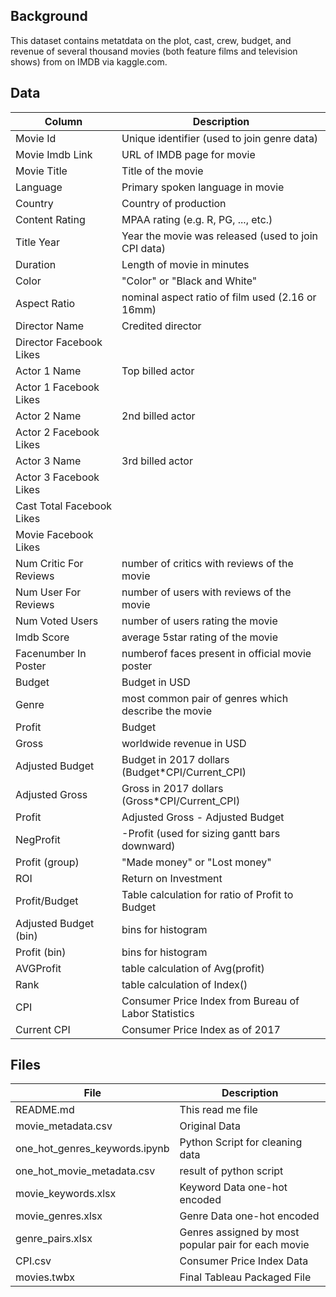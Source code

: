 ## Background
This dataset contains metatdata on the plot, cast, crew, budget, and revenue of several thousand movies (both feature films and television shows) from on IMDB via kaggle.com.

## Data
|Column       |       Description                    |
|-------------|--------------------------------------|
|Movie Id| Unique identifier (used to join genre data)|
|Movie Imdb Link| URL of IMDB page for movie|
|Movie Title| Title of the movie|
|Language| Primary spoken language in movie|
|Country| Country of production|
|Content Rating| MPAA rating (e.g. R, PG, ..., etc.)|
|Title Year| Year the movie was released (used to join CPI data)|
|Duration| Length of movie in minutes|
|Color| "Color" or "Black and White"|
|Aspect Ratio| nominal aspect ratio of film used (2.16 or 16mm)|
|Director Name| Credited director|
|Director Facebook Likes|
|Actor 1 Name| Top billed actor|
|Actor 1 Facebook Likes|
|Actor 2 Name| 2nd billed actor|
|Actor 2 Facebook Likes|
|Actor 3 Name| 3rd billed actor|
|Actor 3 Facebook Likes|
|Cast Total Facebook Likes|
|Movie Facebook Likes|
|Num Critic For Reviews| number of critics with reviews of the movie|
|Num User For Reviews| number of users with reviews of the movie|
|Num Voted Users| number of users rating the movie|
|Imdb Score| average 5star rating of the movie|
|Facenumber In Poster| numberof faces present in official movie poster|
|Budget| Budget in USD|
|Genre| most common pair of genres which describe the movie |
|Profit | Budget|
|Gross| worldwide revenue in USD|
|Adjusted Budget| Budget in 2017 dollars (Budget*CPI/Current_CPI)|
|Adjusted Gross| Gross in 2017 dollars (Gross*CPI/Current_CPI)|
|Profit| Adjusted Gross - Adjusted Budget|
|NegProfit| -Profit (used for sizing gantt bars downward)|
|Profit (group)| "Made money" or "Lost money"|
|ROI| Return on Investment |
|Profit/Budget| Table calculation for ratio of Profit to Budget |
|Adjusted Budget (bin)| bins for histogram|
|Profit (bin)| bins for histogram|
|AVGProfit| table calculation of Avg(profit)|
|Rank| table calculation of Index()|
|CPI| Consumer Price Index from Bureau of Labor Statistics|
|Current CPI| Consumer Price Index as of 2017|

## Files
| File | Description |
|------|-------------|
|README.md | This read me file |
|movie_metadata.csv	| Original Data |
|one_hot_genres_keywords.ipynb	| Python Script for cleaning data|
|one_hot_movie_metadata.csv	| result of python script |
|movie_keywords.xlsx | Keyword Data one-hot encoded | 
|movie_genres.xlsx	| Genre Data one-hot encoded |
|genre_pairs.xlsx	| Genres assigned by most popular pair for each movie |
|CPI.csv	| Consumer Price Index Data |
|movies.twbx	| Final Tableau Packaged File|

